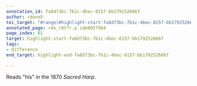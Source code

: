 ```yaml
---
annotation_id: fa8d73bc-7b1c-4bec-8157-bb179252666f
author: rdunn5
tei_target: "#range(#highlight-start-fa8d73bc-7b1c-4bec-8157-bb179252666f, #highlight-end-fa8d73bc-7b1c-4bec-8157-bb179252666f)"
annotated_page: rdx_r8t7r.p.idm9057984
page_index: 61
target: highlight-start-fa8d73bc-7b1c-4bec-8157-bb179252666f
tags:
- difference
end_target: highlight-end-fa8d73bc-7b1c-4bec-8157-bb179252666f

---
```

Reads "his" in the 1870 *Sacred Harp*.